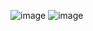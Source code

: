 ![image](https://user-images.githubusercontent.com/65177459/119234533-1a134d00-bb37-11eb-871e-82ce228d2514.png)
![image](https://user-images.githubusercontent.com/65177459/119234813-7034c000-bb38-11eb-9da9-69943e93e34a.png)
